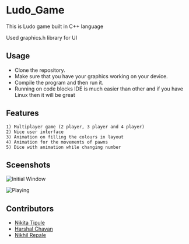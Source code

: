 # Ludo_Game

This is Ludo game built in C++ language

Used graphics.h library for UI 

## Usage

 * Clone the repository.
 * Make sure that you have your graphics working on your device.
 * Compile the program and then run it.
 * Running on code blocks IDE is much easier than other and if 	  you have Linux then it will be great


## Features
	1) Multiplayer game (2 player, 3 player and 4 player)
	2) Nice user interface
	3) Animation on filling the colours in layout
	4) Animation for the movements of pawns
	5) Dice with animation while changing number


## Sceenshots
	
![Initial Window](https://github.com/NikitaTipule/Ludo-Game/blob/main/Screenshots/1.jpeg)

![Playing](https://github.com/NikitaTipule/Ludo-Game/blob/main/Screenshots/2.jpeg)


## Contributors
 * <a href="https://github.com/NikitaTipule">Nikita Tipule</a>
 * <a href="https://github.com/Chavan-Harshal">Harshal Chavan</a>
 * <a href="https://github.com/111903050">Nikhil Repale</a>


